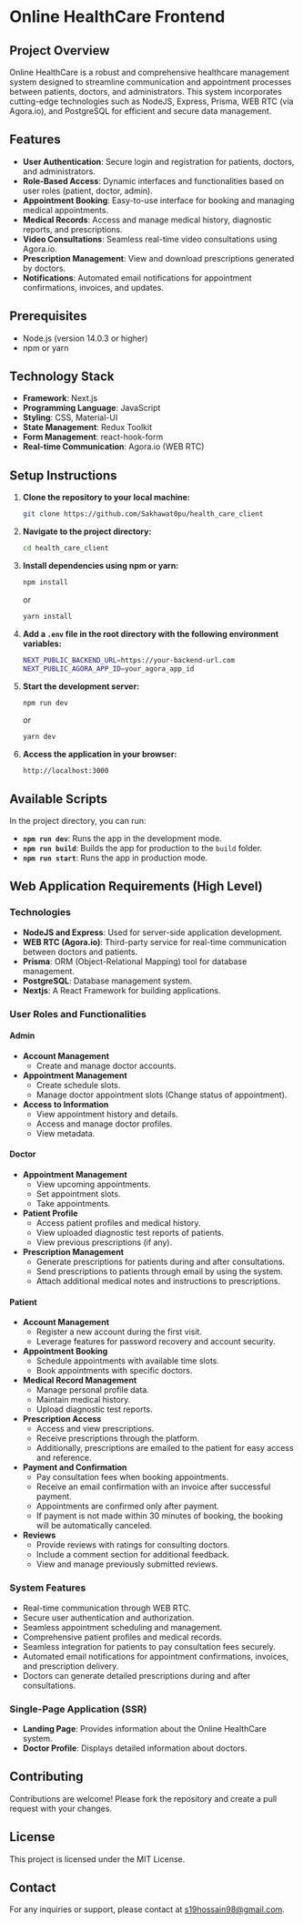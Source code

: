 # Online HealthCare Frontend

## Project Overview

Online HealthCare is a robust and comprehensive healthcare management system designed to streamline communication and appointment processes between patients, doctors, and administrators. This system incorporates cutting-edge technologies such as NodeJS, Express, Prisma, WEB RTC (via Agora.io), and PostgreSQL for efficient and secure data management.

## Features

- **User Authentication**: Secure login and registration for patients, doctors, and administrators.
- **Role-Based Access**: Dynamic interfaces and functionalities based on user roles (patient, doctor, admin).
- **Appointment Booking**: Easy-to-use interface for booking and managing medical appointments.
- **Medical Records**: Access and manage medical history, diagnostic reports, and prescriptions.
- **Video Consultations**: Seamless real-time video consultations using Agora.io.
- **Prescription Management**: View and download prescriptions generated by doctors.
- **Notifications**: Automated email notifications for appointment confirmations, invoices, and updates.

## Prerequisites

- Node.js (version 14.0.3 or higher)
- npm or yarn

## Technology Stack

- **Framework**: Next.js
- **Programming Language**: JavaScript
- **Styling**: CSS, Material-UI
- **State Management**: Redux Toolkit
- **Form Management**: react-hook-form
- **Real-time Communication**: Agora.io (WEB RTC)

## Setup Instructions

1. **Clone the repository to your local machine:**

   ```bash
   git clone https://github.com/Sakhawat0pu/health_care_client
   ```

2. **Navigate to the project directory:**

   ```bash
   cd health_care_client
   ```

3. **Install dependencies using npm or yarn:**

   ```bash
   npm install
   ```

   or

   ```bash
   yarn install
   ```

4. **Add a `.env` file in the root directory with the following environment variables:**

   ```bash
   NEXT_PUBLIC_BACKEND_URL=https://your-backend-url.com
   NEXT_PUBLIC_AGORA_APP_ID=your_agora_app_id
   ```

5. **Start the development server:**

   ```bash
   npm run dev
   ```

   or

   ```bash
   yarn dev
   ```

6. **Access the application in your browser:**

   ```
   http://localhost:3000
   ```

## Available Scripts

In the project directory, you can run:

- **`npm run dev`**: Runs the app in the development mode.
- **`npm run build`**: Builds the app for production to the `build` folder.
- **`npm run start`**: Runs the app in production mode.

## Web Application Requirements (High Level)

### Technologies

- **NodeJS and Express**: Used for server-side application development.
- **WEB RTC (Agora.io)**: Third-party service for real-time communication between doctors and patients.
- **Prisma**: ORM (Object-Relational Mapping) tool for database management.
- **PostgreSQL**: Database management system.
- **Nextjs**: A React Framework for building applications.

### User Roles and Functionalities

#### Admin

- **Account Management**
  - Create and manage doctor accounts.
- **Appointment Management**
  - Create schedule slots.
  - Manage doctor appointment slots (Change status of appointment).
- **Access to Information**
  - View appointment history and details.
  - Access and manage doctor profiles.
  - View metadata.

#### Doctor

- **Appointment Management**
  - View upcoming appointments.
  - Set appointment slots.
  - Take appointments.
- **Patient Profile**
  - Access patient profiles and medical history.
  - View uploaded diagnostic test reports of patients.
  - View previous prescriptions (if any).
- **Prescription Management**
  - Generate prescriptions for patients during and after consultations.
  - Send prescriptions to patients through email by using the system.
  - Attach additional medical notes and instructions to prescriptions.

#### Patient

- **Account Management**
  - Register a new account during the first visit.
  - Leverage features for password recovery and account security.
- **Appointment Booking**
  - Schedule appointments with available time slots.
  - Book appointments with specific doctors.
- **Medical Record Management**
  - Manage personal profile data.
  - Maintain medical history.
  - Upload diagnostic test reports.
- **Prescription Access**
  - Access and view prescriptions.
  - Receive prescriptions through the platform.
  - Additionally, prescriptions are emailed to the patient for easy access and reference.
- **Payment and Confirmation**
  - Pay consultation fees when booking appointments.
  - Receive an email confirmation with an invoice after successful payment.
  - Appointments are confirmed only after payment.
  - If payment is not made within 30 minutes of booking, the booking will be automatically canceled.
- **Reviews**
  - Provide reviews with ratings for consulting doctors.
  - Include a comment section for additional feedback.
  - View and manage previously submitted reviews.

### System Features

- Real-time communication through WEB RTC.
- Secure user authentication and authorization.
- Seamless appointment scheduling and management.
- Comprehensive patient profiles and medical records.
- Seamless integration for patients to pay consultation fees securely.
- Automated email notifications for appointment confirmations, invoices, and prescription delivery.
- Doctors can generate detailed prescriptions during and after consultations.

### Single-Page Application (SSR)

- **Landing Page**: Provides information about the Online HealthCare system.
- **Doctor Profile**: Displays detailed information about doctors.

## Contributing

Contributions are welcome! Please fork the repository and create a pull request with your changes.

## License

This project is licensed under the MIT License.

## Contact

For any inquiries or support, please contact at [s19hossain98@gmail.com](s19hossain98@gmail.com).
